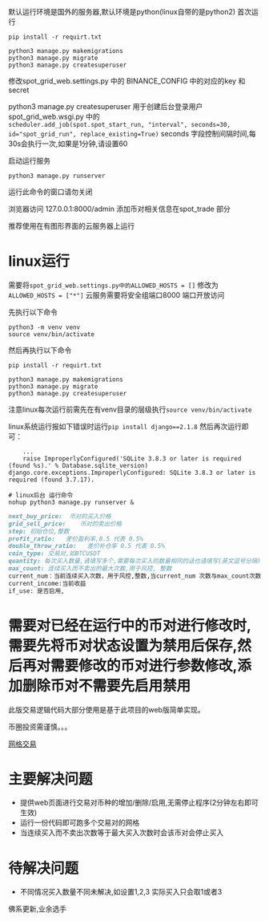 默认运行环境是国外的服务器,默认环境是python(linux自带的是python2)
首次运行
```shell script
pip install -r requirt.txt 

python3 manage.py makemigrations
python3 manage.py migrate
python3 manage.py createsuperuser

```
修改spot_grid_web.settings.py 中的 BINANCE_CONFIG 中的对应的key 和secret

python3 manage.py createsuperuser 用于创建后台登录用户
spot_grid_web.wsgi.py 中的    
```scheduler.add_job(spot.spot_start_run, "interval", seconds=30, id="spot_grid_run", replace_existing=True)```
seconds 字段控制间隔时间,每30s会执行一次,如果是1分钟,请设置60

启动运行服务
```shell script
python3 manage.py runserver 
```
运行此命令的窗口请勿关闭

浏览器访问 127.0.0.1:8000/admin
添加币对相关信息在spot_trade 部分

推荐使用在有图形界面的云服务器上运行
# linux运行

需要将```spot_grid_web.settings.py中的ALLOWED_HOSTS = []``` 修改为```ALLOWED_HOSTS = ["*"]```
云服务需要将安全组端口8000 端口开放访问

先执行以下命令
```shell script
python3 -m venv venv
source venv/bin/activate
```
然后再执行以下命令
```shell script
pip install -r requirt.txt 

python3 manage.py makemigrations
python3 manage.py migrate
python3 manage.py createsuperuser
```

注意linux每次运行前需先在有venv目录的层级执行```source venv/bin/activate```

linux系统运行报如下错误时运行```pip install django==2.1.8``` 然后再次运行即可：
```shell script
    ...
    raise ImproperlyConfigured('SQLite 3.8.3 or later is required (found %s).' % Database.sqlite_version)
django.core.exceptions.ImproperlyConfigured: SQLite 3.8.3 or later is required (found 3.7.17).
```

```shell script
# linux后台 运行命令
nohup python3 manage.py runserver &
```


```markdown
next_buy_price:  币对的买入价格
grid_sell_price:    币对的卖出价格
step: 初始仓位,整数
profit_ratio:   差价盈利率,0.5 代表 0.5%
double_throw_ratio:   差价补仓率 0.5 代表 0.5%
coin_type: 交易对,如BTCUSDT
quantity: 每次买入数量,请填写多个,需要每次买入的数量相同的话也请填写(英文逗号分隔)  如: 1,1
max_count: 连续买入而不卖出的最大次数,用于风控, 整数
current_num：当前连续买入次数，用于风控,整数,当current_num 次数与max_count次数相同时，该币对会自动跳过不买入
current_income:当前收益
if_use: 是否启用,
```
# 需要对已经在运行中的币对进行修改时,需要先将币对状态设置为禁用后保存,然后再对需要修改的币对进行参数修改,添加删除币对不需要先启用禁用

此版交易逻辑代码大部分使用是基于此项目的web版简单实现。

币圈投资需谨慎。。。

[网格交易](https://github.com/hengxuZ/binance-quantization.git)

# 主要解决问题
- 提供web页面进行交易对币种的增加/删除/启用,无需停止程序(2分钟左右即可生效)
- 运行一份代码即可跑多个交易对的网格
- 当连续买入而不卖出次数等于最大买入次数时会该币对会停止买入

# 待解决问题
- 不同情况买入数量不同未解决,如设置1,2,3 实际买入只会取1或者3

佛系更新,业余选手